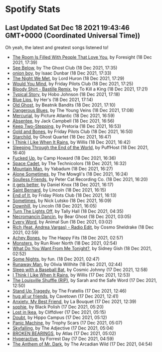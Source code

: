 
# Spotify Stats
## Last Updated Sat Dec 18 2021 19:43:46 GMT+0000 (Coordinated Universal Time))

Oh yeah, the latest and greatest songs listened to!

- [The Room Is Filled With People That Love You](https://www.last.fm/music/Foresight/_/The+Room+Is+Filled+With+People+That+Love+You), by Foresight (18 Dec 2021, 17:39)
- [See Below](https://www.last.fm/music/The+Ghost+Club/_/See+Below), by The Ghost Club (18 Dec 2021, 17:35)
- [onion boy](https://www.last.fm/music/Isaac+Dunbar/_/onion+boy), by Isaac Dunbar (18 Dec 2021, 17:33)
- [The Night We Met](https://www.last.fm/music/Lord+Huron/_/The+Night+We+Met), by Lord Huron (18 Dec 2021, 17:29)
- [Would You Mind](https://www.last.fm/music/Friday+Pilots+Club/_/Would+You+Mind), by Friday Pilots Club (18 Dec 2021, 17:25)
- [Bloody Shirt - Bastille Remix](https://www.last.fm/music/To+Kill+a+King/_/Bloody+Shirt+-+Bastille+Remix), by To Kill a King (18 Dec 2021, 17:21)
- [Typical Story](https://www.last.fm/music/Hobo+Johnson/_/Typical+Story), by Hobo Johnson (18 Dec 2021, 17:18)
- [Blue Lips](https://www.last.fm/music/Her%27s/_/Blue+Lips), by Her's (18 Dec 2021, 17:14)
- [Old Ghost](https://www.last.fm/music/Beatnik+Bandits/_/Old+Ghost), by Beatnik Bandits (18 Dec 2021, 17:10)
- [Dangerous Blues](https://www.last.fm/music/The+Young+Veins/_/Dangerous+Blues), by The Young Veins (18 Dec 2021, 17:08)
- [Mercurial](https://www.last.fm/music/Picture+Atlantic/_/Mercurial), by Picture Atlantic (18 Dec 2021, 16:59)
- [Absentee](https://www.last.fm/music/Jack+Campbell/_/Absentee), by Jack Campbell (18 Dec 2021, 16:56)
- [Keep Two-Stepping](https://www.last.fm/music/Pretoria/_/Keep+Two-Stepping), by Pretoria (18 Dec 2021, 16:53)
- [Gold and Bones](https://www.last.fm/music/Friday+Pilots+Club/_/Gold+and+Bones), by Friday Pilots Club (18 Dec 2021, 16:50)
- [Starchild](https://www.last.fm/music/Ghost+Quartet/_/Starchild), by Ghost Quartet (18 Dec 2021, 16:47)
- [I Think I Like When It Rains](https://www.last.fm/music/Willis/_/I+Think+I+Like+When+It+Rains), by Willis (18 Dec 2021, 16:42)
- [Sleeping Through the End of the World](https://www.last.fm/music/PuffHost/_/Sleeping+Through+the+End+of+the+World), by PuffHost (18 Dec 2021, 16:40)
- [Fucked Up](https://www.last.fm/music/Camp+Howard/_/Fucked+Up), by Camp Howard (18 Dec 2021, 16:36)
- [Space Cadet](https://www.last.fm/music/The+Technicolors/_/Space+Cadet), by The Technicolors (18 Dec 2021, 16:32)
- [Mountain Man](https://www.last.fm/music/Yabadum/_/Mountain+Man), by Yabadum (18 Dec 2021, 16:27)
- [Alone Sometimes](https://www.last.fm/music/The+Mowgli%27s/_/Alone+Sometimes), by The Mowgli's (18 Dec 2021, 16:24)
- [Soulless Friends](https://www.last.fm/music/Peter+Cat+Recording+Co./_/Soulless+Friends), by Peter Cat Recording Co. (18 Dec 2021, 16:20)
- [it gets better](https://www.last.fm/music/Daniel+Knox/_/it+gets+better), by Daniel Knox (18 Dec 2021, 16:17)
- [Saint Bernard](https://www.last.fm/music/Lincoln/_/Saint+Bernard), by Lincoln (18 Dec 2021, 16:15)
- [End of It](https://www.last.fm/music/Friday+Pilots+Club/_/End+of+It), by Friday Pilots Club (18 Dec 2021, 16:13)
- [Sometimes](https://www.last.fm/music/Nick+Lutsko/_/Sometimes), by Nick Lutsko (18 Dec 2021, 16:09)
- [Downhill](https://www.last.fm/music/Lincoln/_/Downhill), by Lincoln (18 Dec 2021, 16:05)
- [Turn The Lights Off](https://www.last.fm/music/Tally+Hall/_/Turn+The+Lights+Off), by Tally Hall (18 Dec 2021, 04:35)
- [Necromancin Dancin](https://www.last.fm/music/Bear+Ghost/_/Necromancin+Dancin), by Bear Ghost (18 Dec 2021, 03:05)
- [Every Word](https://www.last.fm/music/Animal+Sun/_/Every+Word), by Animal Sun (18 Dec 2021, 03:02)
- [Rich (feat. Andrea Vargas) - Radio Edit](https://www.last.fm/music/Cosmo+Sheldrake/_/Rich+(feat.+Andrea+Vargas)+-+Radio+Edit), by Cosmo Sheldrake (18 Dec 2021, 02:59)
- [Achey Bones](https://www.last.fm/music/The+Happy+Fits/_/Achey+Bones), by The Happy Fits (18 Dec 2021, 02:57)
- [Monsters](https://www.last.fm/music/Run+River+North/_/Monsters), by Run River North (18 Dec 2021, 02:54)
- [What Do You Want From Me Tonight?](https://www.last.fm/music/Sidney+Gish/_/What+Do+You+Want+From+Me+Tonight%3F), by Sidney Gish (18 Dec 2021, 02:52)
- [Some Nights](https://www.last.fm/music/fun./_/Some+Nights), by fun. (18 Dec 2021, 02:47)
- [Runaway Man](https://www.last.fm/music/Olivia+Willhite/_/Runaway+Man), by Olivia Willhite (18 Dec 2021, 02:44)
- [Sleep with a Baseball Bat](https://www.last.fm/music/Cosmic+Johnny/_/Sleep+with+a+Baseball+Bat), by Cosmic Johnny (17 Dec 2021, 12:58)
- [I Think I Like When It Rains](https://www.last.fm/music/Willis/_/I+Think+I+Like+When+It+Rains), by Willis (17 Dec 2021, 12:53)
- [The Louisville Shuffle (RIP)](https://www.last.fm/music/Sarah+and+the+Safe+Word/_/The+Louisville+Shuffle+(RIP)), by Sarah and the Safe Word (17 Dec 2021, 12:50)
- [Stand Up Tragedy](https://www.last.fm/music/The+Fratellis/_/Stand+Up+Tragedy), by The Fratellis (17 Dec 2021, 12:46)
- [hug all ur friends](https://www.last.fm/music/Cavetown/_/hug+all+ur+friends), by Cavetown (17 Dec 2021, 12:41)
- [Anxiety, My Best Friend](https://www.last.fm/music/La+Bouquet/_/Anxiety,+My+Best+Friend), by La Bouquet (17 Dec 2021, 12:39)
- [sophie](https://www.last.fm/music/Black+Polish/_/sophie), by Black Polish (17 Dec 2021, 05:20)
- [Lost in Ikea](https://www.last.fm/music/Cliffdiver/_/Lost+in+Ikea), by Cliffdiver (17 Dec 2021, 05:15)
- [Doubt](https://www.last.fm/music/Hippo+Campus/_/Doubt), by Hippo Campus (17 Dec 2021, 05:12)
- [Panic Machine](https://www.last.fm/music/Trophy+Scars/_/Panic+Machine), by Trophy Scars (17 Dec 2021, 05:07)
- [Skyfalling](https://www.last.fm/music/The+Adjective/_/Skyfalling), by The Adjective (17 Dec 2021, 05:04)
- [BROKEN BEARINGS](https://www.last.fm/music/Atlas/_/BROKEN+BEARINGS), by Atlas (17 Dec 2021, 05:02)
- [Hyperactive](https://www.last.fm/music/Forrest+Day/_/Hyperactive), by Forrest Day (17 Dec 2021, 04:59)
- [The Anthem of Mr. Dark](https://www.last.fm/music/The+Arcadian+Wild/_/The+Anthem+of+Mr.+Dark), by The Arcadian Wild (17 Dec 2021, 04:54)
